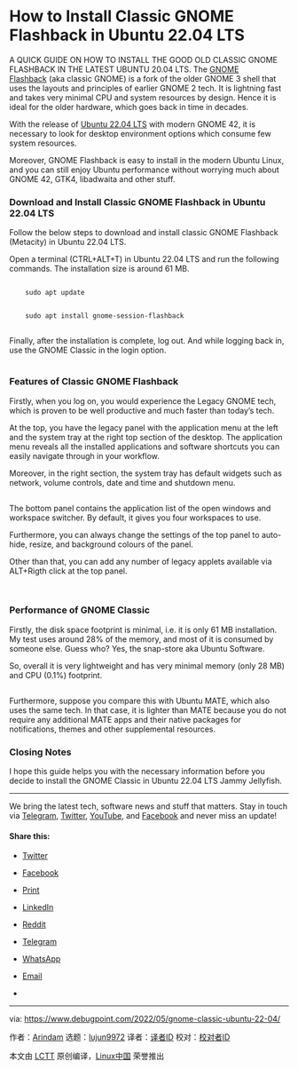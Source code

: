 [#]: subject: "How to Install Classic GNOME Flashback in Ubuntu 22.04 LTS"
[#]: via: "https://www.debugpoint.com/2022/05/gnome-classic-ubuntu-22-04/"
[#]: author: "Arindam https://www.debugpoint.com/author/admin1/"
[#]: collector: "lujun9972"
[#]: translator: "geekpi"
[#]: reviewer: " "
[#]: publisher: " "
[#]: url: " "

How to Install Classic GNOME Flashback in Ubuntu 22.04 LTS
======
A QUICK GUIDE ON HOW TO INSTALL THE GOOD OLD CLASSIC GNOME FLASHBACK IN
THE LATEST UBUNTU 20.04 LTS.
The [GNOME Flashback][1] (aka classic GNOME) is a fork of the older GNOME 3 shell that uses the layouts and principles of earlier GNOME 2 tech. It is lightning fast and takes very minimal CPU and system resources by design. Hence it is ideal for the older hardware, which goes back in time in decades.

With the release of [Ubuntu 22.04 LTS][2] with modern GNOME 42, it is necessary to look for desktop environment options which consume few system resources.

Moreover, GNOME Flashback is easy to install in the modern Ubuntu Linux, and you can still enjoy Ubuntu performance without worrying much about GNOME 42, GTK4, libadwaita and other stuff.

### Download and Install Classic GNOME Flashback in Ubuntu 22.04 LTS

Follow the below steps to download and install classic GNOME Flashback (Metacity) in Ubuntu 22.04 LTS.

Open a terminal (CTRL+ALT+T) in Ubuntu 22.04 LTS and run the following commands. The installation size is around 61 MB.

```

    sudo apt update

```

```

    sudo apt install gnome-session-flashback

```

![Install GNOME Classic Flashback Metacity in Ubuntu 22.04 LTS][3]

Finally, after the installation is complete, log out. And while logging back in, use the GNOME Classic in the login option.

![Choose GNOME Classic while logging in][3]

### Features of Classic GNOME Flashback

Firstly, when you log on, you would experience the Legacy GNOME tech, which is proven to be well productive and much faster than today’s tech.

At the top, you have the legacy panel with the application menu at the left and the system tray at the right top section of the desktop. The application menu reveals all the installed applications and software shortcuts you can easily navigate through in your workflow.

Moreover, in the right section, the system tray has default widgets such as network, volume controls, date and time and shutdown menu.

![Classic GNOME Flashback Metacity in Ubuntu 22.04 LTS][3]

The bottom panel contains the application list of the open windows and workspace switcher. By default, it gives you four workspaces to use.

Furthermore, you can always change the settings of the top panel to auto-hide, resize, and background colours of the panel.

Other than that, you can add any number of legacy applets available via ALT+Rigth click at the top panel.

![Panel Context Menu][3]

![Add to panel widgets][3]

### Performance of GNOME Classic

Firstly, the disk space footprint is minimal, i.e. it is only 61 MB installation. My test uses around 28% of the memory, and most of it is consumed by someone else. Guess who? Yes, the snap-store aka Ubuntu Software.

So, overall it is very lightweight and has very minimal memory (only 28 MB) and CPU (0.1%) footprint.

![Performance of GNOME Classic in Ubuntu 22.04][3]

Furthermore, suppose you compare this with Ubuntu MATE, which also uses the same tech. In that case, it is lighter than MATE because you do not require any additional MATE apps and their native packages for notifications, themes and other supplemental resources.

### Closing Notes

I hope this guide helps you with the necessary information before you decide to install the GNOME Classic in Ubuntu 22.04 LTS Jammy Jellyfish.

* * *

We bring the latest tech, software news and stuff that matters. Stay in touch via [Telegram][4], [Twitter][5], [YouTube][6], and [Facebook][7] and never miss an update!

#### Share this:

  * [Twitter][8]

  * [Facebook][9]

  * [Print][10]

  * [LinkedIn][11]

  * [Reddit][12]

  * [Telegram][13]

  * [WhatsApp][14]

  * [Email][15]

  *


--------------------------------------------------------------------------------

via: https://www.debugpoint.com/2022/05/gnome-classic-ubuntu-22-04/

作者：[Arindam][a]
选题：[lujun9972][b]
译者：[译者ID](https://github.com/译者ID)
校对：[校对者ID](https://github.com/校对者ID)

本文由 [LCTT](https://github.com/LCTT/TranslateProject) 原创编译，[Linux中国](https://linux.cn/) 荣誉推出

[a]: https://www.debugpoint.com/author/admin1/
[b]: https://github.com/lujun9972
[1]: https://wiki.archlinux.org/index.php/GNOME/Flashback
[2]: https://www.debugpoint.com/2022/01/ubuntu-22-04-lts/
[3]: data:image/gif;base64,R0lGODlhAQABAIAAAAAAAP///yH5BAEAAAAALAAAAAABAAEAAAIBRAA7
[4]: https://t.me/debugpoint
[5]: https://twitter.com/DebugPoint
[6]: https://www.youtube.com/c/debugpoint?sub_confirmation=1
[7]: https://facebook.com/DebugPoint
[8]: https://www.debugpoint.com/2022/05/gnome-classic-ubuntu-22-04/?share=twitter (Click to share on Twitter)
[9]: https://www.debugpoint.com/2022/05/gnome-classic-ubuntu-22-04/?share=facebook (Click to share on Facebook)
[10]: tmp.xk2ydzDcLc#print (Click to print)
[11]: https://www.debugpoint.com/2022/05/gnome-classic-ubuntu-22-04/?share=linkedin (Click to share on LinkedIn)
[12]: https://www.debugpoint.com/2022/05/gnome-classic-ubuntu-22-04/?share=reddit (Click to share on Reddit)
[13]: https://www.debugpoint.com/2022/05/gnome-classic-ubuntu-22-04/?share=telegram (Click to share on Telegram)
[14]: https://www.debugpoint.com/2022/05/gnome-classic-ubuntu-22-04/?share=jetpack-whatsapp (Click to share on WhatsApp)
[15]: https://www.debugpoint.com/2022/05/gnome-classic-ubuntu-22-04/?share=email (Click to email this to a friend)

